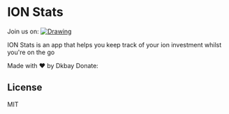 # ION Stats

Join us on: 
<a href="https://discord.gg/e3ChPc8"><img src="https://i.imgur.com/2KyBIWD.png" alt="Drawing" style="max-width:200px;"/></a>

ION Stats is an app that helps you keep track of your ion investment whilst you're on the go

Made with ❤ by  Dkbay
Donate:

License
----

MIT
